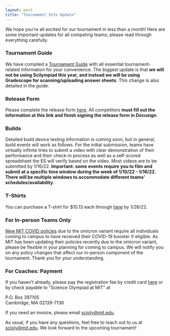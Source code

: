 ```yaml
---
layout: post
title: "Tournament Info Update"
---
```


We hope you're all excited for our tournament in less than a month! Here are some important updates for all competing teams; please read through everything carefully.

### Tournament Guide

We have compiled a [Tournament Guide](https://docs.google.com/document/d/19OXCrNPKrqK5xJUUyD7zjELtTYwvV-O86TXvcg11XxA/edit?usp=sharing) with all essential tournament-related information for your convenience. The biggest update is that **we will not be using Scilympiad this year, and instead we will be using Gradescope for scanning/uploading answer sheets**. This change is also detailed in the guide.

### Release Form

Please complete the release form [here](https://scioly.mit.edu/release-form/). All competitors **must fill out the information at this link and finish signing the release form in Docusign**.

### Builds

Detailed build device testing information is coming soon, but in general, build events will work as follows. For the initial submission, teams have virtually infinite tries to submit a video with clear demonstration of their performance and their check-in process as well as a self-scored spreadsheet the ES will verify based on the video. Most videos are to be submitted by 1/16/22. 
**Important: some events require you to film and submit at a specific time window during the week of 1/10/22 - 1/16/22. There will be multiple windows to accommodate different teams’ schedules/availability**.

### T-Shirts

You can purchase a T-shirt for $10.13 each through [here](https://www.customink.com/g/wux0-00ch-vbvw) by 1/26/22.

### For In-person Teams Only

[New MIT COVID policies](https://now.mit.edu/policies/campus-access-and-visitors/) due to the omicron variant require all individuals coming to campus to have received their COVID-19 booster if eligible. As MIT has been updating their policies recently due to the omicron variant, please be flexible in your planning for coming to campus. We will notify you on any policy changes that affect our in-person component of the tournament. Thank you for your understanding.

### For Coaches: Payment

If you haven’t already, please pay the registration fee by credit card [here](https://mit.universitytickets.com/w/event.aspx?id=1440&r=9acb5fea7bf248799b23e999d6837b4b) or by check payable to “Science Olympiad at MIT” at

P.O. Box 397105  
Cambridge, MA 02139-7136

If you need an invoice, please email [scioly@mit.edu](mailto:scioly@mit.edu).

As usual, if you have any questions, feel free to reach out to us at [scioly@mit.edu](mailto:scioly@mit.edu). We look forward to the upcoming tournament!